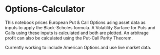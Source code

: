 # Options-Calculator


This notebook prices European Put & Call Options using asset data as inputs to apply the Black-Scholes formula. A Volatility Surface for Puts and Calls using these inputs is calculated and both are plotted. An arbitrage profit can also be calculated using the Put-Call Parity Theorem.


Currently working to include American Options and use live market data.
